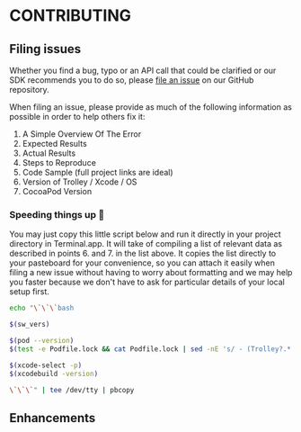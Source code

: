 # CONTRIBUTING

## Filing issues

Whether you find a bug, typo or an API call that could be clarified or our SDK recommends you to do so, please [file an issue](https://github.com/Off-Piste/Trolley.io/issues/new) on our GitHub repository.

When filing an issue, please provide as much of the following information as possible in order to help others fix it:

1. A Simple Overview Of The Error
2. Expected Results
3. Actual Results
4. Steps to Reproduce
5. Code Sample (full project links are ideal)
6. Version of Trolley / Xcode / OS
7. CocoaPod Version

### Speeding things up 🏃

You may just copy this little script below and run it directly in your project directory in Terminal.app. It will take of compiling a list of relevant data as described in points 6. and 7. in the list above. It copies the list directly to your pasteboard for your convenience, so you can attach it easily when filing a new issue without having to worry about formatting and we may help you faster because we don't have to ask for particular details of your local setup first.

```bash
echo "\`\`\`bash

$(sw_vers)

$(pod --version)
$(test -e Podfile.lock && cat Podfile.lock | sed -nE 's/ - (Trolley?.* [^:].*:):?/\1/p' || echo "(not in use here)")

$(xcode-select -p)
$(xcodebuild -version)

\`\`\`" | tee /dev/tty | pbcopy
```

## Enhancements
